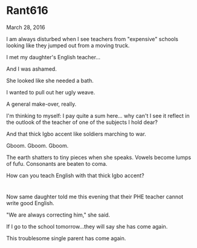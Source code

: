 # Rant616


March 28, 2016

I am always disturbed when I see teachers from "expensive" schools looking like they jumped out from a moving truck.

I met my daughter's English teacher...

And I was ashamed. 

She looked like she needed a bath. 

I wanted to pull out her ugly weave.

A general make-over, really.

I'm thinking to myself: I pay quite a sum here... why can't I see it reflect in the outlook of the teacher of one of the subjects I hold dear?

And that thick Igbo accent like soldiers marching to war.

Gboom. Gboom. Gboom.

The earth shatters to tiny pieces when she speaks. Vowels become lumps of fufu. Consonants are beaten to coma.

How can you teach English with that thick Igbo accent?

#

Now same daughter told me this evening that their PHE teacher cannot write good English. 

"We are always correcting him," she said.

If I go to the school tomorrow...they will say she has come again. 

This troublesome single parent has come again.